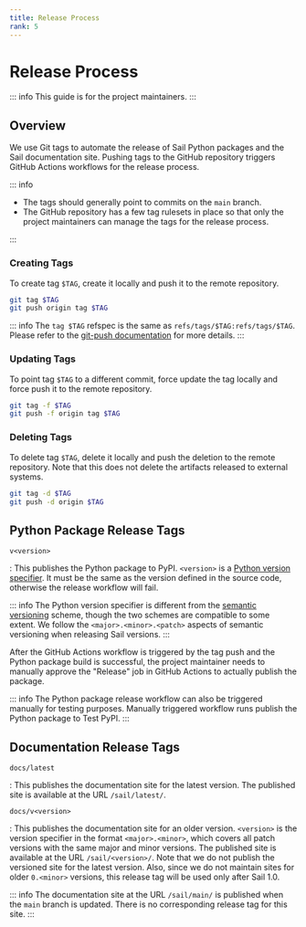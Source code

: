 ```yaml
---
title: Release Process
rank: 5
---
```


# Release Process

::: info
This guide is for the project maintainers.
:::

## Overview

We use Git tags to automate the release of Sail Python packages and the Sail documentation site.
Pushing tags to the GitHub repository triggers GitHub Actions workflows for the release process.

::: info

- The tags should generally point to commits on the `main` branch.
- The GitHub repository has a few tag rulesets in place so that only the project maintainers can manage the tags
  for the release process.

:::

### Creating Tags

To create tag `$TAG`, create it locally and push it to the remote repository.

```bash
git tag $TAG
git push origin tag $TAG
```

::: info
The `tag $TAG` refspec is the same as `refs/tags/$TAG:refs/tags/$TAG`.
Please refer to the [git-push documentation](https://git-scm.com/docs/git-push) for more details.
:::

### Updating Tags

To point tag `$TAG` to a different commit, force update the tag locally and force push it to the remote repository.

```bash
git tag -f $TAG
git push -f origin tag $TAG
```

### Deleting Tags

To delete tag `$TAG`, delete it locally and push the deletion to the remote repository.
Note that this does not delete the artifacts released to external systems.

```bash
git tag -d $TAG
git push -d origin $TAG
```

## Python Package Release Tags

`v<version>`

: This publishes the Python package to PyPI.
`<version>` is a [Python version specifier](https://packaging.python.org/en/latest/specifications/version-specifiers/).
It must be the same as the version defined in the source code, otherwise the release workflow will fail.

::: info
The Python version specifier is different from the [semantic versioning](https://semver.org/) scheme,
though the two schemes are compatible to some extent.
We follow the `<major>.<minor>.<patch>` aspects of semantic versioning when releasing Sail versions.
:::

After the GitHub Actions workflow is triggered by the tag push and the Python package build is successful,
the project maintainer needs to manually approve the "Release" job in GitHub Actions to actually publish the package.

::: info
The Python package release workflow can also be triggered manually for testing purposes.
Manually triggered workflow runs publish the Python package to Test PyPI.
:::

## Documentation Release Tags

`docs/latest`

: This publishes the documentation site for the latest version. The published site is available at the URL
`/sail/latest/`.

`docs/v<version>`

: This publishes the documentation site for an older version. `<version>` is the version specifier
in the format `<major>.<minor>`, which covers all patch versions with the same major and minor versions.
The published site is available at the URL `/sail/<version>/`.
Note that we do not publish the versioned site for the latest version.
Also, since we do not maintain sites for older `0.<minor>` versions, this release tag will be used only after Sail 1.0.

::: info
The documentation site at the URL `/sail/main/` is published when the `main` branch is updated.
There is no corresponding release tag for this site.
:::
